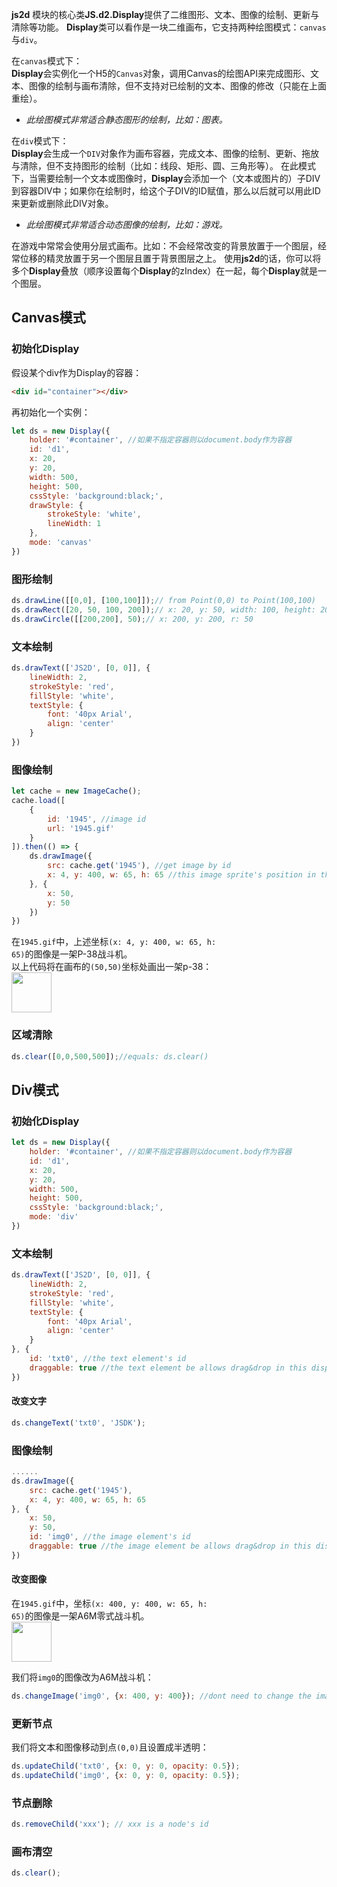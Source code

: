 <b>js2d</b> 模块的核心类<b>JS.d2.Display</b>提供了二维图形、文本、图像的绘制、更新与清除等功能。
<b>Display</b>类可以看作是一块二维画布，它支持两种绘图模式：<code>canvas</code>与<code>div</code>。

在<code>canvas</code>模式下：<br>
<b>Display</b>会实例化一个H5的<code>Canvas</code>对象，调用Canvas的绘图API来完成图形、文本、图像的绘制与画布清除，但不支持对已绘制的文本、图像的修改（只能在上面重绘）。

* *此绘图模式非常适合静态图形的绘制，比如：图表。*

在<code>div</code>模式下：<br>
<b>Display</b>会生成一个<code>DIV</code>对象作为画布容器，完成文本、图像的绘制、更新、拖放与清除，但不支持图形的绘制（比如：线段、矩形、圆、三角形等）。
在此模式下，当需要绘制一个文本或图像时，<b>Display</b>会添加一个（文本或图片的）子DIV到容器DIV中；如果你在绘制时，给这个子DIV的ID赋值，那么以后就可以用此ID来更新或删除此DIV对象。

* *此绘图模式非常适合动态图像的绘制，比如：游戏。*

在游戏中常常会使用分层式画布。比如：不会经常改变的背景放置于一个图层，经常位移的精灵放置于另一个图层且置于背景图层之上。
使用<b>js2d</b>的话，你可以将多个<b>Display</b>叠放（顺序设置每个<b>Display</b>的zIndex）在一起，每个<b>Display</b>就是一个图层。

## Canvas模式

### 初始化Display

假设某个div作为Display的容器：
```html
<div id="container"></div>
```
再初始化一个实例：
```javascript
let ds = new Display({
    holder: '#container', //如果不指定容器则以document.body作为容器
    id: 'd1',
    x: 20,
    y: 20,
    width: 500,
    height: 500,
    cssStyle: 'background:black;',
    drawStyle: {
        strokeStyle: 'white',
        lineWidth: 1
    },
    mode: 'canvas'
})
```

### 图形绘制
```javascript
ds.drawLine([[0,0], [100,100]]);// from Point(0,0) to Point(100,100)
ds.drawRect([20, 50, 100, 200]);// x: 20, y: 50, width: 100, height: 200
ds.drawCircle([[200,200], 50);// x: 200, y: 200, r: 50
```

### 文本绘制
```javascript
ds.drawText(['JS2D', [0, 0]], {
    lineWidth: 2,
    strokeStyle: 'red',
    fillStyle: 'white',
    textStyle: {
        font: '40px Arial',
        align: 'center'
    }
})
```

### 图像绘制
```javascript
let cache = new ImageCache();
cache.load([
    {
        id: '1945', //image id
        url: '1945.gif'
    }
]).then(() => {
    ds.drawImage({
        src: cache.get('1945'), //get image by id
        x: 4, y: 400, w: 65, h: 65 //this image sprite's position in the gif
    }, {
        x: 50,
        y: 50
    })
})
```
在<code>1945.gif</code>中，上述坐标<code>(x: 4, y: 400, w: 65, h: 65)</code>的图像是一架P-38战斗机。<br>
以上代码将在画布的<code>(50,50)</code>坐标处画出一架p-38：<br>
<img src="assets/images/p38.png" width="64px" height="64px"/>

### 区域清除
```javascript
ds.clear([0,0,500,500]);//equals: ds.clear()
```

## Div模式

### 初始化Display
```javascript
let ds = new Display({
    holder: '#container', //如果不指定容器则以document.body作为容器
    id: 'd1',
    x: 20,
    y: 20,
    width: 500,
    height: 500,
    cssStyle: 'background:black;',
    mode: 'div'
})
```

### 文本绘制
```javascript
ds.drawText(['JS2D', [0, 0]], {
    lineWidth: 2,
    strokeStyle: 'red',
    fillStyle: 'white',
    textStyle: {
        font: '40px Arial',
        align: 'center'
    }
}, {
    id: 'txt0', //the text element's id
    draggable: true //the text element be allows drag&drop in this display
})
```

#### 改变文字
```javascript
ds.changeText('txt0', 'JSDK');
```

### 图像绘制
```javascript
......
ds.drawImage({
    src: cache.get('1945'),
    x: 4, y: 400, w: 65, h: 65
}, {
    x: 50,
    y: 50,
    id: 'img0', //the image element's id
    draggable: true //the image element be allows drag&drop in this display
})
```

#### 改变图像
在<code>1945.gif</code>中，坐标<code>(x: 400, y: 400, w: 65, h: 65)</code>的图像是一架A6M零式战斗机。<br>
<img src="assets/images/a6m.png" width="64px" height="64px"/>

我们将<code>img0</code>的图像改为A6M战斗机：
```javascript
ds.changeImage('img0', {x: 400, y: 400}); //dont need to change the image src, width and height
```         

### 更新节点
我们将文本和图像移动到点<code>(0,0)</code>且设置成半透明：
```javascript
ds.updateChild('txt0', {x: 0, y: 0, opacity: 0.5});
ds.updateChild('img0', {x: 0, y: 0, opacity: 0.5});
```  

### 节点删除
```javascript
ds.removeChild('xxx'); // xxx is a node's id
```
### 画布清空
```javascript
ds.clear();
```